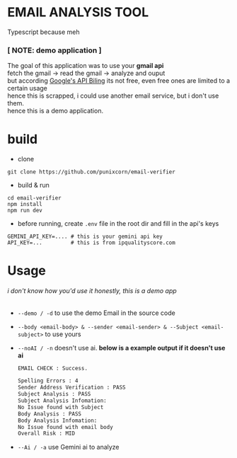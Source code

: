 # EMAIL ANALYSIS TOOL
Typescript because meh

### [ NOTE: demo application ]
The goal of this application was to use your **gmail api** </br>
fetch the gmail -> read the gmail ->  analyze and ouput </br>
but according [Google's API Biling](https://support.google.com/googleapi/answer/6158867?hl=en&ref_topic=7013279&sjid=17315915535892950383-EU) its not free, even free ones are limited to a certain usage </br>
hence this is scrapped, i could use another email service, but i don't use them. </br>
hence this is a demo application.

# build 
- clone
```
git clone https://github.com/punixcorn/email-verifier
```
- build  & run
```
cd email-verifier
npm install
npm run dev
```
- before running, create `.env` file in the root dir and fill in the api's keys
```
GEMINI_API_KEY=.... # this is your gemini api key 
API_KEY=...         # this is from ipqualityscore.com 
```

# Usage

###### i don't know how you'd use it honestly, this is a demo app

-   `--demo / -d` to use the demo Email in the source code
-   `--body <email-body> & --sender <email-sender> & --Subject <email-subject>` to use yours
-   `--noAI / -n` doesn't use ai. **below is a example output if it doesn't use ai**

    ```txt
    EMAIL CHECK : Success.

    Spelling Errors : 4
    Sender Address Verification : PASS
    Subject Analysis : PASS
    Subject Analysis Infomation:
    No Issue found with Subject
    Body Analysis : PASS
    Body Analysis Infomation:
    No Issue found with email body
    Overall Risk : MID
    ```

-   `--Ai / -a` use Gemini ai to analyze
